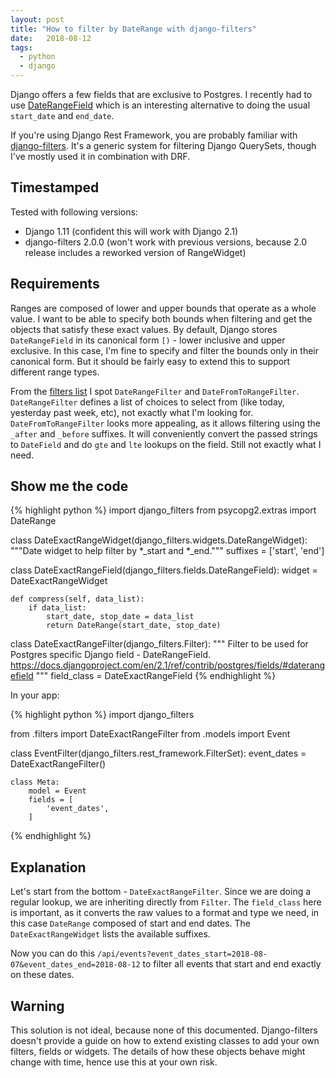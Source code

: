```yaml
---
layout: post
title: "How to filter by DateRange with django-filters"
date:   2018-08-12
tags:
  - python
  - django
---
```


Django offers a few fields that are exclusive to Postgres. I recently had to use [DateRangeField](https://docs.djangoproject.com/en/2.1/ref/contrib/postgres/fields/#daterangefield) which is an interesting alternative to doing the usual `start_date` and `end_date`.

If you're using Django Rest Framework, you are probably familiar with [django-filters](https://django-filter.readthedocs.io/en/master/). It's a generic system for filtering Django QuerySets, though I've mostly used it in combination with DRF.

## Timestamped

Tested with following versions:

- Django 1.11 (confident this will work with Django 2.1)
- django-filters 2.0.0 (won't work with previous versions, because 2.0 release includes a reworked version of RangeWidget)

## Requirements

Ranges are composed of lower and upper bounds that operate as a whole value. I want to be able to specify both bounds when filtering and get the objects that satisfy these exact values. By default, Django stores `DateRangeField` in its canonical form `[)` - lower inclusive and upper exclusive. In this case, I'm fine to specify and filter the bounds only in their canonical form. But it should be fairly easy to extend this to support different range types.

From the [filters list](https://django-filter.readthedocs.io/en/master/ref/filters.html#filters) I spot `DateRangeFilter` and `DateFromToRangeFilter`. `DateRangeFilter` defines a list of choices to select from (like today, yesterday past week, etc), not exactly what I'm looking for. `DateFromToRangeFilter` looks more appealing, as it allows filtering using the `_after` and `_before` suffixes. It will conveniently convert the passed strings to `DateField` and do `gte` and `lte` lookups on the field. Still not exactly what I need.

## Show me the code

{% highlight python %}
import django_filters
from psycopg2.extras import DateRange


class DateExactRangeWidget(django_filters.widgets.DateRangeWidget):
    """Date widget to help filter by *_start and *_end."""
    suffixes = ['start', 'end']


class DateExactRangeField(django_filters.fields.DateRangeField):
    widget = DateExactRangeWidget

    def compress(self, data_list):
        if data_list:
            start_date, stop_date = data_list
            return DateRange(start_date, stop_date)


class DateExactRangeFilter(django_filters.Filter):
    """
    Filter to be used for Postgres specific Django field - DateRangeField.
    https://docs.djangoproject.com/en/2.1/ref/contrib/postgres/fields/#daterangefield
    """
    field_class = DateExactRangeField
{% endhighlight %}

In your app:

{% highlight python %}
import django_filters

from .filters import DateExactRangeFilter
from .models import Event


class EventFilter(django_filters.rest_framework.FilterSet):
    event_dates = DateExactRangeFilter()

    class Meta:
        model = Event
        fields = [
            'event_dates',
        ]
{% endhighlight %}

## Explanation

Let's start from the bottom - `DateExactRangeFilter`. Since we are doing a regular lookup, we are inheriting directly from `Filter`. The `field_class` here is important, as it converts the raw values to a format and type we need, in this case `DateRange` composed of start and end dates. The `DateExactRangeWidget` lists the available suffixes.

Now you can do this `/api/events?event_dates_start=2018-08-07&event_dates_end=2018-08-12` to filter all events that start and end exactly on these dates.

## Warning

This solution is not ideal, because none of this documented. Django-filters doesn't provide a guide on how to extend existing classes to add your own filters, fields or widgets. The details of how these objects behave might change with time, hence use this at your own risk.
